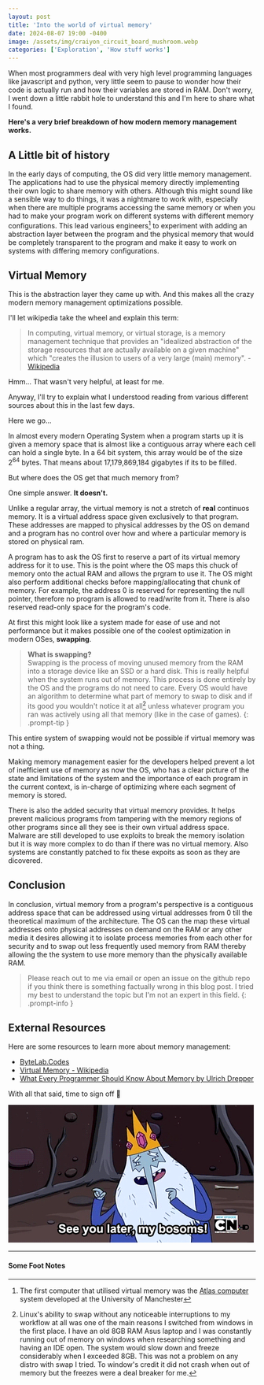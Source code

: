 ```yaml
---
layout: post
title: 'Into the world of virtual memory'
date: 2024-08-07 19:00 -0400
image: /assets/img/craiyon_circuit_board_mushroom.webp
categories: ['Exploration', 'How stuff works']
---
```


When most programmers deal with very high level programming languages like javascript and python, 
very little seem to pause to wonder how their code is actually run and how their variables are stored in RAM. 
Don't worry, I went down a little rabbit hole to understand this and I'm here to share what I found.

**Here's a very brief breakdown of how modern memory management works.**

## A Little bit of history

In the early days of computing, the OS did very little memory management. 
The applications had to use the physical memory directly implementing their own logic to share memory with others.
Although this might sound like a sensible way to do things, it was a nightmare to work with,
especially when there are multiple programs accessing the same memory or when you had to make your
program work on different systems with different memory configurations.
This lead various engineers[^fn1] to experiment with adding an abstraction layer between the program and the physical memory
that would be completely transparent to the program and make it easy to work on systems with differing memory configurations.

## Virtual Memory

This is the abstraction layer they came up with.
And this makes all the crazy modern memory management optimizations possible.

I'll let wikipedia take the wheel and explain this term:

> In computing, virtual memory, or virtual storage, is a memory management technique that 
> provides an "idealized abstraction of the storage resources that are actually available
> on a given machine" which "creates the illusion to users of a very large (main) memory". - [Wikipedia](https://en.wikipedia.org/wiki/Virtual_memory)

Hmm... That wasn't very helpful, at least for me. 

Anyway, I'll try to explain what I understood reading from various
different sources about this in the last few days.

Here we go...

In almost every modern Operating System when a program starts up 
it is given a memory space that is almost like a contiguous array where each cell can hold a single byte. In a 64 bit system, 
this array would be of the size 2<sup>64</sup> bytes. That means about 17,179,869,184 gigabytes if its to be filled.

But where does the OS get that much memory from?

One simple answer. **It doesn't.**

Unlike a regular array, the virtual memory is not a stretch of **real** continuos memory.
It is a virtual address space given exclusively to that program. 
These addresses are mapped to physical addresses by the OS on demand and a program has no control over how and where 
a particular memory is stored on physical ram. 

A program has to ask the OS first to reserve a part of its virtual memory address for it to use. 
This is the point where the OS maps this chuck of memory onto the actual RAM and allows the prgram to use it.
The OS might also perform additional checks before mapping/allocating that chunk of memory. 
For example, the address 0 is reserved for representing the null pointer, therefore no program is allowed to read/write from it.
There is also reserved read-only space for the program's code.

At first this might look like a system made for ease of use and not performance but it
makes possible one of the coolest optimization in modern OSes, **swapping**.

> **What is swapping?**    
> Swapping is the process of moving unused memory from the RAM into a storage device like an SSD or a hard disk. 
This is really helpful when the system runs out of memory. 
This process is done entirely by the OS and the programs do not need to care. 
Every OS would have an algorithm to determine what part of memory to swap to disk and if its good you wouldn't notice it at all[^fn2] 
unless whatever program you ran was actively using all that memory (like in the case of games).
{: .prompt-tip }

This entire system of swapping would not be possible if virtual memory was not a thing.

Making memory management easier for the developers helped prevent a lot of
inefficient use of memory as now the OS, who has a clear picture of the state and limitations of the system and the importance of each program in the current context,
is in-charge of optimizing where each segment of memory is stored.

There is also the added security that virtual memory provides.
It helps prevent malicious programs from tampering with the memory regions of other programs since all they see is their own virtual address space. Malware are still developed to use exploits to break the memory isolation but it is way more complex to do than if there was no virtual memory. Also systems are constantly patched to fix these expoits as soon as they are dicovered.

## Conclusion
In conclusion, virtual memory from a program's perspective is a contiguous address space
that can be addressed using virtual addresses from 0 till the theoretical maximum of the
architecture. The OS can the map these virtual addresses onto physical addresses on demand 
on the RAM or any other media it desires allowing it to isolate process memories from each other 
for security and to swap out less frequently used memory from RAM thereby allowing the the system 
to use more memory than the physically available RAM.

> Please reach out to me via email or open an issue on the github repo if you think there is something factually wrong in this blog post. I tried my best to understand the topic but I'm not an expert in this field.
{: .prompt-info }

## External Resources

Here are some resources to learn more about memory management:
- [ByteLab.Codes](https://www.bytelab.codes/what-is-memory-part-1/)
- [Virtual Memory - Wikipedia](https://en.wikipedia.org/wiki/Virtual_memory)
- [What Every Programmer Should Know About Memory by Ulrich Drepper](https://people.freebsd.org/~lstewart/articles/cpumemory.pdf)


With all that said, time to sign off &#x1FAE1;

![See you later gif](/assets/img/later-imgur.gif)

---

#### Some Foot Notes

[^fn1]: The first computer that utilised virtual memory was the [Atlas computer](https://en.wikipedia.org/wiki/Atlas_(computer)) system developed at the University of Manchester
[^fn2]: Linux's ability to swap without any noticeable interruptions to my workflow at all was one of the main reasons I switched from windows in the first place. I have an old 8GB RAM Asus laptop and I was constantly running out of memory on windows when researching something and having an IDE open. The system would slow down and freeze considerably when I exceeded 8GB. This was not a problem on any distro with swap I tried. To window's credit it did not crash when out of memory but the freezes were a deal breaker for me.

